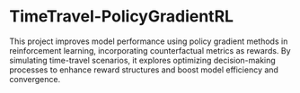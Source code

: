 # TimeTravel-PolicyGradientRL
This project improves model performance using policy gradient methods in reinforcement learning, incorporating counterfactual metrics as rewards. By simulating time-travel scenarios, it explores optimizing decision-making processes to enhance reward structures and boost model efficiency and convergence.
